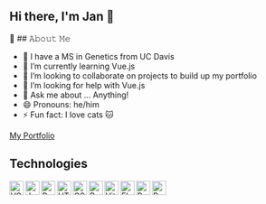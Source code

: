 ## Hi there, I'm Jan 👋

📖 ## 𝙰𝚋𝚘𝚞𝚝 𝙼𝚎

- 🧬 I have a MS in Genetics from UC Davis
- 🌱 I’m currently learning Vue.js
- 👯 I’m looking to collaborate on projects to build up my portfolio
- 🤔 I’m looking for help with Vue.js
- 💬 Ask me about ... Anything!
- 😄 Pronouns: he/him
- ⚡ Fun fact: I love cats 🐱

[My Portfolio](https://janblim.github.io/)

## Technologies

<img align="left" alt="VScode" width="25px" src="https://raw.githubusercontent.com/marwin1991/profile-technology-icons/refs/heads/main/icons/visual_studio_code.png"/>
<img align="left" alt="JavaScript" width="25px" src="https://raw.githubusercontent.com/marwin1991/profile-technology-icons/refs/heads/main/icons/javascript.png"/>
<img align="left" alt="Python" width="25px" src="https://raw.githubusercontent.com/marwin1991/profile-technology-icons/refs/heads/main/icons/python.png"/>
<img align="left" alt="HTML" width="25px" src="https://raw.githubusercontent.com/marwin1991/profile-technology-icons/refs/heads/main/icons/html.png"/>
<img align="left" alt="CSS" width="25px" src="https://raw.githubusercontent.com/marwin1991/profile-technology-icons/refs/heads/main/icons/css.png"/>
<img align="left" alt="React" width="25px" src="https://raw.githubusercontent.com/marwin1991/profile-technology-icons/refs/heads/main/icons/react.png"/>
<img align="left" alt="Vite" width="25px" src="https://raw.githubusercontent.com/marwin1991/profile-technology-icons/refs/heads/main/icons/vite.png"/>
<img align="left" alt="Flask" width="25px" src="https://raw.githubusercontent.com/marwin1991/profile-technology-icons/refs/heads/main/icons/flask.png"/>
<img align="left" alt="PostgreSQL" width="25px" src="https://raw.githubusercontent.com/marwin1991/profile-technology-icons/refs/heads/main/icons/postgresql.png"/>
<img align="left" alt="Postman" width="25px" src="https://raw.githubusercontent.com/marwin1991/profile-technology-icons/refs/heads/main/icons/postman.png"/>

